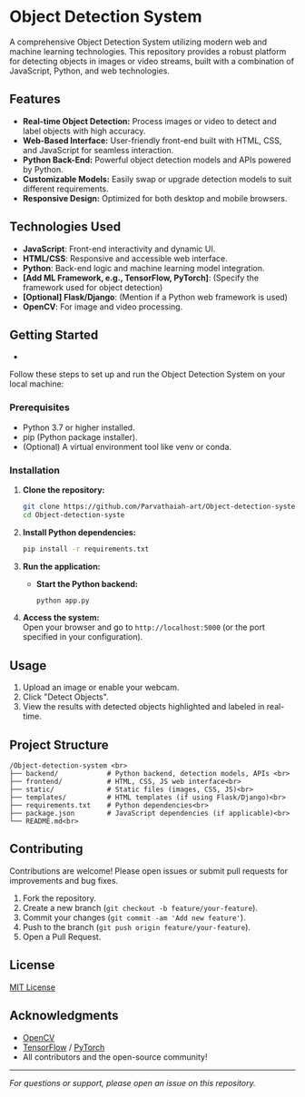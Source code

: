 # Object Detection System

A comprehensive Object Detection System utilizing modern web and machine learning technologies. This repository provides a robust platform for detecting objects in images or video streams, built with a combination of JavaScript, Python, and web technologies.

## Features

- **Real-time Object Detection:** Process images or video to detect and label objects with high accuracy.
- **Web-Based Interface:** User-friendly front-end built with HTML, CSS, and JavaScript for seamless interaction.
- **Python Back-End:** Powerful object detection models and APIs powered by Python.
- **Customizable Models:** Easily swap or upgrade detection models to suit different requirements.
- **Responsive Design:** Optimized for both desktop and mobile browsers.

## Technologies Used

- **JavaScript**: Front-end interactivity and dynamic UI.
- **HTML/CSS**: Responsive and accessible web interface.
- **Python**: Back-end logic and machine learning model integration.
- **[Add ML Framework, e.g., TensorFlow, PyTorch]**: (Specify the framework used for object detection)
- **[Optional] Flask/Django**: (Mention if a Python web framework is used)
- **OpenCV**: For image and video processing.

## Getting Started
-
Follow these steps to set up and run the Object Detection System on your local machine:

### Prerequisites

- Python 3.7 or higher installed.
- pip (Python package installer).
- (Optional) A virtual environment tool like venv or conda.
### Installation

1. **Clone the repository:**
   ```bash
   git clone https://github.com/Parvathaiah-art/Object-detection-system.git
   cd Object-detection-syste
   ```

2. **Install Python dependencies:**
   ```bash
   pip install -r requirements.txt
   ```

4. **Run the application:**
   - **Start the Python backend:**
     ```bash
     python app.py
     ```

5. **Access the system:**  
   Open your browser and go to `http://localhost:5000` (or the port specified in your configuration).

## Usage

1. Upload an image or enable your webcam.
2. Click "Detect Objects".
3. View the results with detected objects highlighted and labeled in real-time.

## Project Structure

```
/Object-detection-system <br>
├── backend/            # Python backend, detection models, APIs <br>
├── frontend/           # HTML, CSS, JS web interface<br>
├── static/             # Static files (images, CSS, JS)<br>
├── templates/          # HTML templates (if using Flask/Django)<br>
├── requirements.txt    # Python dependencies<br>
├── package.json        # JavaScript dependencies (if applicable)<br>
└── README.md<br>
```

## Contributing

Contributions are welcome! Please open issues or submit pull requests for improvements and bug fixes.

1. Fork the repository.
2. Create a new branch (`git checkout -b feature/your-feature`).
3. Commit your changes (`git commit -am 'Add new feature'`).
4. Push to the branch (`git push origin feature/your-feature`).
5. Open a Pull Request.

## License

[MIT License](LICENSE)

## Acknowledgments

- [OpenCV](https://opencv.org/)
- [TensorFlow](https://www.tensorflow.org/) / [PyTorch](https://pytorch.org/)
- All contributors and the open-source community!

---

*For questions or support, please open an issue on this repository.*
